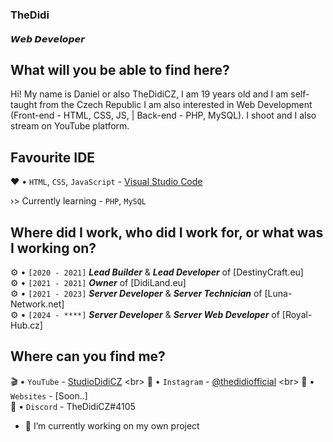 ### TheDidi

#### 𝙒𝙚𝙗 𝘿𝙚𝙫𝙚𝙡𝙤𝙥𝙚𝙧

## What will you be able to find here?
Hi! My name is Daniel or also TheDidiCZ, I am 19 years old and I am self-taught from the Czech Republic I am also interested in Web Development (Front-end - HTML, CSS, JS, | Back-end - PHP, MySQL). I shoot and I also stream on YouTube platform.

## Favourite IDE
❤️ • `HTML`, `CSS`, `JavaScript` - [Visual Studio Code](https://code.visualstudio.com/download) <br>

›> Currently learning - `PHP`, `MySQL`

## Where did I work, who did I work for, or what was I working on? <br>
⚙️ • `[2020 - 2021]` ***Lead Builder*** & ***Lead Developer*** of [DestinyCraft.eu] <br>
⚙️ • `[2021 - 2021]` ***Owner*** of [DidiLand.eu] <br>
⚙️ • `[2021 - 2023]` ***Server Developer*** & ***Server Technician*** of [Luna-Network.net] <br>
⚙️ • `[2024 - ****]` ***Server Developer*** & ***Server Web Developer*** of [Royal-Hub.cz] <br>

## Where can you find me?

🎬 • `YouTube` - [StudioDidiCZ]([https://www.youtube.com/channel/UC_lLen-FFlIm3t3i3u5tfWA](https://www.youtube.com/channel/UChxqWTKhoUIGkbqhpFKPqAA)) <br>
📸 • `Instagram` - [@thedidiofficial]([https://www.instagram.com/thedidi/](https://www.instagram.com/thedidiofficial/)) <br>
📌 • `Websites` - [Soon..] <br>
💬 • `Discord` - TheDidiCZ#4105

- 🔭 I’m currently working on my own project 





